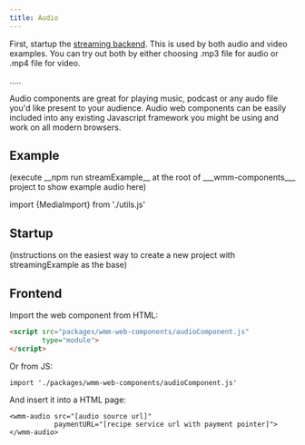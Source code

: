 ```yaml
---
title: Audio
---
```


First, startup the [streaming backend](/docs/examples-streaming). This is used by both audio and video examples. You can try out both by either choosing .mp3 file for audio or .mp4 file for video.



.....

Audio components are great for playing music, podcast or any audo file you'd like present to your audience. Audio web components can be easily included into any existing Javascript framework you might be using and work on all modern browsers.

## Example

<div id="media-container">
(execute __npm run streamExample__ at the root of ___wmm-components___ project to show example audio here)
</div>

import {MediaImport} from './utils.js'

<MediaImport url="/examples/audioAndVideo/client.js" media="webmonetization.mp3"></MediaImport>


## Startup

(instructions on the easiest way to create a new project with streamingExample as the base)



## Frontend

Import the web component from HTML:

```HTML
<script src="packages/wmm-web-components/audioComponent.js"
        type="module">
</script>
```

Or from JS:

```
import './packages/wmm-web-components/audioComponent.js'
```


And insert it into a HTML page:

```
<wmm-audio src="[audio source url]"
           paymentURL="[recipe service url with payment pointer]">
</wmm-audio>
```

